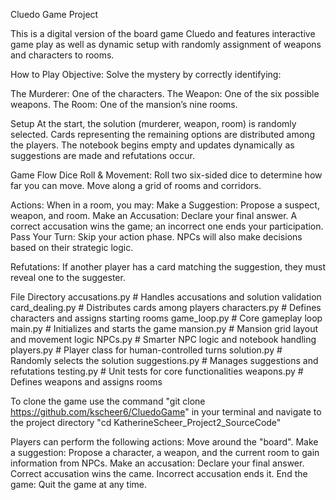 Cluedo Game Project

This is a digital version of the board game Cluedo and features interactive game play as well as dynamic setup with randomly assignment of weapons and characters to rooms.

How to Play
Objective: Solve the mystery by correctly identifying:

The Murderer: One of the characters.
The Weapon: One of the six possible weapons.
The Room: One of the mansion’s nine rooms.

Setup
At the start, the solution (murderer, weapon, room) is randomly selected.
Cards representing the remaining options are distributed among the players.
The notebook begins empty and updates dynamically as suggestions are made and refutations occur.

Game Flow
Dice Roll & Movement:
    Roll two six-sided dice to determine how far you can move.
    Move along a grid of rooms and corridors.

Actions:
When in a room, you may:
    Make a Suggestion: Propose a suspect, weapon, and room.
    Make an Accusation: Declare your final answer. A correct accusation wins the game; an incorrect one ends your participation.
    Pass Your Turn: Skip your action phase.
NPCs will also make decisions based on their strategic logic.

Refutations:
    If another player has a card matching the suggestion, they must reveal one to the suggester.


File Directory
accusations.py       # Handles accusations and solution validation
card_dealing.py      # Distributes cards among players
characters.py        # Defines characters and assigns starting rooms
game_loop.py         # Core gameplay loop
main.py              # Initializes and starts the game
mansion.py           # Mansion grid layout and movement logic
NPCs.py              # Smarter NPC logic and notebook handling
players.py           # Player class for human-controlled turns
solution.py          # Randomly selects the solution
suggestions.py       # Manages suggestions and refutations
testing.py           # Unit tests for core functionalities
weapons.py           # Defines weapons and assigns rooms


To clone the game use the command "git clone <https://github.com/kscheer6/CluedoGame>" in your terminal and navigate to the project directory "cd KatherineScheer_Project2_SourceCode"


Players can perform the following actions:
Move around the "board".
Make a suggestion: Propose a character, a weapon, and the current room to gain information from NPCs.
Make an accusation: Declare your final answer. Correct accusation wins the came. Incorrect accusation ends it.
End the game: Quit the game at any time.

